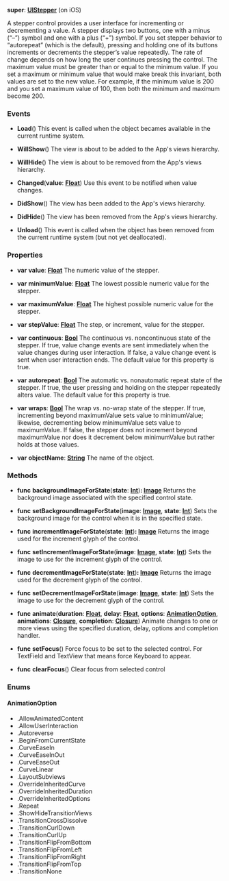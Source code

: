 **super**: **[UIStepper](UIStepper.md)** (on iOS)

A stepper control provides a user interface for incrementing or decrementing a value. A stepper displays two buttons, one with a minus (“–”) symbol and one with a plus (“+”) symbol. If you set stepper behavior to “autorepeat” (which is the default), pressing and holding one of its buttons increments or decrements the stepper’s value repeatedly. The rate of change depends on how long the user continues pressing the control. The maximum value must be greater than or equal to the minimum value. If you set a maximum or minimum value that would make break this invariant, both values are set to the new value. For example, if the minimum value is 200 and you set a maximum value of 100, then both the minimum and maximum become 200.

### Events

* **Load**()
This event is called when the object becames available in the current runtime system.

* **WillShow**()
The view is about to be added to the App's views hierarchy.

* **WillHide**()
The view is about to be removed from the App's views hierarchy.

* **Changed**(**value**: **[Float](../gravity/float.md)**)
Use this event to be notified when value changes.

* **DidShow**()
The view has been added to the App's views hierarchy.

* **DidHide**()
The view has been removed from the App's views hierarchy.

* **Unload**()
This event is called when the object has been removed from the current runtime system (but not yet deallocated).



### Properties

* **var** **value**: **[Float](../gravity/float.md)**
The numeric value of the stepper.

* **var** **minimumValue**: **[Float](../gravity/float.md)**
The lowest possible numeric value for the stepper.

* **var** **maximumValue**: **[Float](../gravity/float.md)**
The highest possible numeric value for the stepper.

* **var** **stepValue**: **[Float](../gravity/float.md)**
The step, or increment, value for the stepper.

* **var** **continuous**: **[Bool](../gravity/bool.md)**
The continuous vs. noncontinuous state of the stepper. If true, value change events are sent immediately when the value changes during user interaction. If false, a value change event is sent when user interaction ends. The default value for this property is true.

* **var** **autorepeat**: **[Bool](../gravity/bool.md)**
The automatic vs. nonautomatic repeat state of the stepper. If true, the user pressing and holding on the stepper repeatedly alters value. The default value for this property is true.

* **var** **wraps**: **[Bool](../gravity/bool.md)**
The wrap vs. no-wrap state of the stepper. If true, incrementing beyond maximumValue sets value to minimumValue; likewise, decrementing below minimumValue sets value to maximumValue. If false, the stepper does not increment beyond maximumValue nor does it decrement below minimumValue but rather holds at those values.

* **var** **objectName**: **[String](../gravity/string.md)**
The name of the object.



### Methods

* **func** **backgroundImageForState**(**state**: **[Int](../gravity/int.md)**)<strong>: [Image](Image.md)</strong> 
Returns the background image associated with the specified control state.

* **func** **setBackgroundImageForState**(**image**: **[Image](Image.md)**, **state**: **[Int](../gravity/int.md)**)
Sets the background image for the control when it is in the specified state.

* **func** **incrementImageForState**(**state**: **[Int](../gravity/int.md)**)<strong>: [Image](Image.md)</strong> 
Returns the image used for the increment glyph of the control.

* **func** **setIncrementImageForState**(**image**: **[Image](Image.md)**, **state**: **[Int](../gravity/int.md)**)
Sets the image to use for the increment glyph of the control.

* **func** **decrementImageForState**(**state**: **[Int](../gravity/int.md)**)<strong>: [Image](Image.md)</strong> 
Returns the image used for the decrement glyph of the control.

* **func** **setDecrementImageForState**(**image**: **[Image](Image.md)**, **state**: **[Int](../gravity/int.md)**)
Sets the image to use for the decrement glyph of the control.

* **func** **animate**(**duration**: **[Float](../gravity/float.md)**, **delay**: **[Float](../gravity/float.md)**, **options**: **<a href="#_enum_AnimationOption">AnimationOption</a>**, **animations**: **<a href="../gravity/closure.html" data-toggle="popover" data-trigger="hover" title="animations ()" data-content="The animations closure, if set, contains the changes to commit to the views. This is where you programmatically change any animatable properties of the views in your view hierarchy. This block takes no parameters and has no return value.">Closure</a>**, **completion**: **<a href="../gravity/closure.html" data-toggle="popover" data-trigger="hover" title="completion (finished: Bool)" data-content="The completion closure, if set, is executed when the animation sequence ends. This block has no return value and takes a single Bool argument that indicates whether or not the animations actually finished before the completion handler was called. If the duration of the animation is 0, this block is performed at the beginning of the next run loop cycle.">Closure</a>**)
Animate changes to one or more views using the specified duration, delay, options and completion handler.

* **func** **setFocus**()
Force focus to be set to the selected control. For TextField and TextView that means force Keyboard to appear.

* **func** **clearFocus**()
Clear focus from selected control





### Enums

<div id="_enum_AnimationOption"></div>

#### AnimationOption
 * .AllowAnimatedContent
 * .AllowUserInteraction
 * .Autoreverse
 * .BeginFromCurrentState
 * .CurveEaseIn
 * .CurveEaseInOut
 * .CurveEaseOut
 * .CurveLinear
 * .LayoutSubviews
 * .OverrideInheritedCurve
 * .OverrideInheritedDuration
 * .OverrideInheritedOptions
 * .Repeat
 * .ShowHideTransitionViews
 * .TransitionCrossDissolve
 * .TransitionCurlDown
 * .TransitionCurlUp
 * .TransitionFlipFromBottom
 * .TransitionFlipFromLeft
 * .TransitionFlipFromRight
 * .TransitionFlipFromTop
 * .TransitionNone



